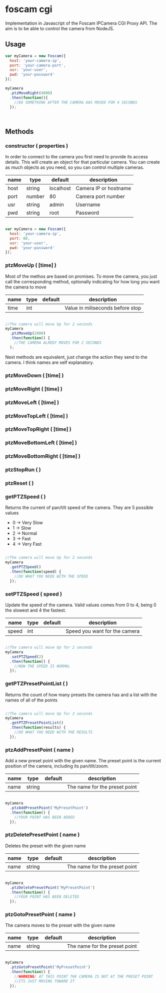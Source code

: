 # foscam cgi

Implementation in Javascript of the Foscam IPCamera CGI Proxy API.
The aim is to be able to control the camera from NodeJS. 

## Usage

```js
var myCamera = new Foscam({
  host: 'your-camera-ip',
  port: 'your-camera-port',
  usr: 'your-user',
  pwd: 'your-password'
});

myCamera
  .ptzMoveRight(4000)
  .then(function(){
    //DO SOMETHING AFTER THE CAMERA HAS MOVED FOR 4 SECONDS
  });




```

## Methods

### constructor ( properties )

In order to connect to the camera you first need to provide its access details. This will create an object for that particular camera. You can create as much objects as you need, so you can control multiple cameras. 

name | type   | default       | description
-----|--------|---------------|----------------------
host | string | localhost     | Camera IP or hostname
port | number | 80            | Camera port number
usr  | string | admin         | Username
pwd  | string | root          | Password


```js

var myCamera = new Foscam({
  host: 'your-camera-ip',
  port: 80,
  usr: 'your-user',
  pwd: 'your-password'
});

```

### ptzMoveUp ( [time] )

Most of the methos are based on promises. To move the camera, you just call the corresponding method, optionally indicating for how long you want the camera to move

name | type   | default       | description
-----|--------|---------------|----------------------
time | int    |               | Value in miliseconds before stop


```js

//The camera will move Up for 2 seconds
myCamera
  .ptzMoveUp(2000)
  .then(function() {
    //THE CAMERA ALREDY MOVES FOR 2 SECONDS
  );

```

Next methods are equivalent, just change the action they send to the camera. I think names are self explanatory.

### ptzMoveDown ( [time] )
### ptzMoveRight ( [time] )
### ptzMoveLeft ( [time] )
### ptzMoveTopLeft ( [time] )
### ptzMoveTopRight ( [time] )
### ptzMoveBottomLeft ( [time] )
### ptzMoveBottomRight ( [time] )
### ptzStopRun ( )
### ptzReset ( )

### getPTZSpeed ( )

Returns the current of pan/tilt speed of the camera. They are 5 possible values

  - 0 -> Very Slow
  - 1 -> Slow
  - 2 -> Normal
  - 3 -> Fast
  - 4 -> Very Fast

```js

//The camera will move Up for 2 seconds
myCamera
  .getPTZSpeed()
  .then(function(speed) {
    //DO WHAT YOU NEED WITH THE SPEED
  });

```

### setPTZSpeed ( speed )

Update the speed of the camera. Valid values comes from 0 to 4, being 0 the slowest and 4 the fastest. 

name  | type   | default       | description
------|--------|---------------|----------------------
speed | int    |               | Speed you want for the camera


```js

//The camera will move Up for 2 seconds
myCamera
  .setPTZSpeed(2)
  .then(function() {
    //NOW THE SPEED IS NORMAL
  });

```

### getPTZPresetPointList ( )

Returns the count of how many presets the camera has and a list with the names of all of the points

```js

//The camera will move Up for 2 seconds
myCamera
  .getPTZPresetPointList()
  .then(function(results) {
    //DO WHAT YOU NEED WITH THE RESULTS
  });

```

### ptzAddPresetPoint ( name )

Add a new preset point with the given name. The preset point is the current position of the camera, including its pan/tilt/zoom. 

name  | type   | default       | description
------|--------|---------------|----------------------
name  | string |               | The name for the preset point


```js

myCamera
  .ptzAddPresetPoint('MyPresetPoint')
  .then(function() {
    //YOUR POINT HAS BEEN ADDED
  });

```

### ptzDeletePresetPoint ( name )

Deletes the preset with the given name

name  | type   | default       | description
------|--------|---------------|----------------------
name  | string |               | The name for the preset point


```js

myCamera
  .ptzDeletePresetPoint('MyPresetPoint')
  .then(function() {
    //YOUR POINT HAS BEEN DELETED
  });

```

### ptzGotoPresetPoint ( name )

The camera moves to the preset with the given name

name  | type   | default       | description
------|--------|---------------|----------------------
name  | string |               | The name for the preset point


```js

myCamera
  .ptzGotoPresetPoint('MyPresetPoint')
  .then(function() {
    //WARNING! AT THIS POINT THE CAMERA IS NOT AT THE PRESET POINT
    //ITS JUST MOVING TOWARD IT
  });

```

